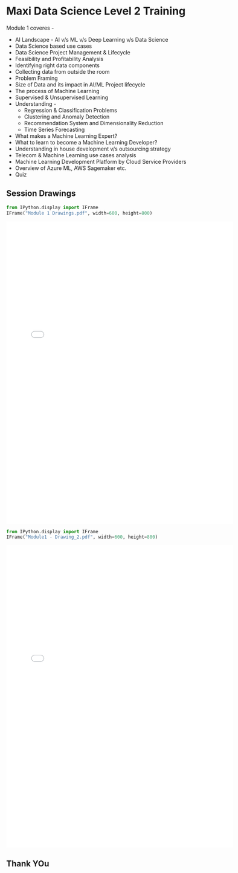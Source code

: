 # Maxi Data Science Level 2 Training

Module 1 coveres - 

- AI Landscape - AI v/s ML v/s Deep Learning v/s Data Science
- Data Science based use cases
- Data Science Project Management & Lifecycle
- Feasibility and Profitability Analysis
- Identifying right data components
- Collecting data from outside the room
- Problem Framing
- Size of Data and its impact in AI/ML Project lifecycle
- The process of Machine Learning
- Supervised & Unsupervised Learning
- Understanding - 
    - Regression & Classification Problems
    - Clustering and Anomaly Detection
    - Recommendation System and Dimensionality Reduction
    - Time Series Forecasting
- What makes a Machine Learning Expert?
- What to learn to become a Machine Learning Developer?
- Understanding in house development v/s outsourcing strategy
- Telecom & Machine Learning use cases analysis
- Machine Learning Development Platform by Cloud Service Providers
- Overview of Azure ML, AWS Sagemaker etc.
- Quiz


## Session Drawings


```python
from IPython.display import IFrame
IFrame("Module 1 Drawings.pdf", width=600, height=800)
```





<iframe
    width="600"
    height="800"
    src="Module 1 Drawings.pdf"
    frameborder="0"
    allowfullscreen
></iframe>





```python
from IPython.display import IFrame
IFrame("Module1 - Drawing_2.pdf", width=600, height=800)
```





<iframe
    width="600"
    height="800"
    src="Module1 - Drawing_2.pdf"
    frameborder="0"
    allowfullscreen
></iframe>




## Thank YOu
